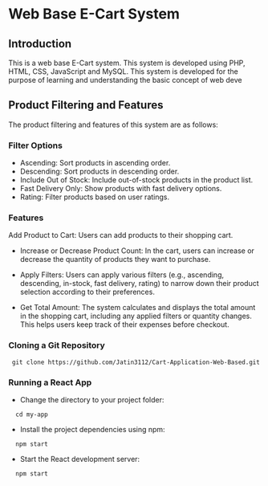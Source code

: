 # Web Base E-Cart System

## Introduction
This is a web base E-Cart system. This system is developed using PHP, HTML, CSS, JavaScript and MySQL. This system is developed for the purpose of learning and understanding the basic concept of web deve

## Product Filtering and Features
The product filtering and features of this system are as follows:

### Filter Options
- Ascending: Sort products in ascending order.
- Descending: Sort products in descending order.
- Include Out of Stock: Include out-of-stock products in the product list.
- Fast Delivery Only: Show products with fast delivery options.
- Rating: Filter products based on user ratings.


### Features
Add Product to Cart: Users can add products to their shopping cart.

- Increase or Decrease Product Count: In the cart, users can increase or decrease the quantity of products they want to purchase.

- Apply Filters: Users can apply various filters (e.g., ascending, descending, in-stock, fast delivery, rating) to narrow down their product selection according to their preferences.

- Get Total Amount: The system calculates and displays the total amount in the shopping cart, including any applied filters or quantity changes. This helps users keep track of their expenses before checkout.


### Cloning a Git Repository

```shell
 git clone https://github.com/Jatin3112/Cart-Application-Web-Based.git
```

### Running a React App

- Change the directory to your project folder:

```shell
  cd my-app
```

- Install the project dependencies using npm:

```shell
  npm start
```

- Start the React development server:

```shell
  npm start
```